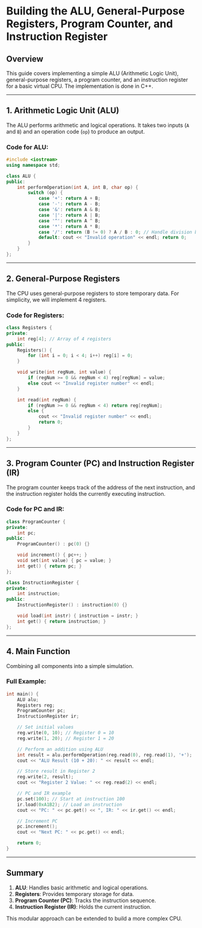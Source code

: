 
# Building the ALU, General-Purpose Registers, Program Counter, and Instruction Register

## Overview
This guide covers implementing a simple ALU (Arithmetic Logic Unit), general-purpose registers, a program counter, and an instruction register for a basic virtual CPU. The implementation is done in C++.

---

## 1. Arithmetic Logic Unit (ALU)
The ALU performs arithmetic and logical operations. It takes two inputs (`A` and `B`) and an operation code (`op`) to produce an output.

### Code for ALU:
```cpp
#include <iostream>
using namespace std;

class ALU {
public:
    int performOperation(int A, int B, char op) {
        switch (op) {
            case '+': return A + B;
            case '-': return A - B;
            case '&': return A & B;
            case '|': return A | B;
            case '^': return A ^ B;
            case '*': return A * B;
            case '/': return (B != 0) ? A / B : 0; // Handle division by zero
            default: cout << "Invalid operation" << endl; return 0;
        }
    }
};
```

---

## 2. General-Purpose Registers
The CPU uses general-purpose registers to store temporary data. For simplicity, we will implement 4 registers.

### Code for Registers:
```cpp
class Registers {
private:
    int reg[4]; // Array of 4 registers
public:
    Registers() {
        for (int i = 0; i < 4; i++) reg[i] = 0;
    }

    void write(int regNum, int value) {
        if (regNum >= 0 && regNum < 4) reg[regNum] = value;
        else cout << "Invalid register number" << endl;
    }

    int read(int regNum) {
        if (regNum >= 0 && regNum < 4) return reg[regNum];
        else {
            cout << "Invalid register number" << endl;
            return 0;
        }
    }
};
```

---

## 3. Program Counter (PC) and Instruction Register (IR)
The program counter keeps track of the address of the next instruction, and the instruction register holds the currently executing instruction.

### Code for PC and IR:
```cpp
class ProgramCounter {
private:
    int pc;
public:
    ProgramCounter() : pc(0) {}

    void increment() { pc++; }
    void set(int value) { pc = value; }
    int get() { return pc; }
};

class InstructionRegister {
private:
    int instruction;
public:
    InstructionRegister() : instruction(0) {}

    void load(int instr) { instruction = instr; }
    int get() { return instruction; }
};
```

---

## 4. Main Function
Combining all components into a simple simulation.

### Full Example:
```cpp
int main() {
    ALU alu;
    Registers reg;
    ProgramCounter pc;
    InstructionRegister ir;

    // Set initial values
    reg.write(0, 10); // Register 0 = 10
    reg.write(1, 20); // Register 1 = 20

    // Perform an addition using ALU
    int result = alu.performOperation(reg.read(0), reg.read(1), '+');
    cout << "ALU Result (10 + 20): " << result << endl;

    // Store result in Register 2
    reg.write(2, result);
    cout << "Register 2 Value: " << reg.read(2) << endl;

    // PC and IR example
    pc.set(100); // Start at instruction 100
    ir.load(0xA1B2); // Load an instruction
    cout << "PC: " << pc.get() << ", IR: " << ir.get() << endl;

    // Increment PC
    pc.increment();
    cout << "Next PC: " << pc.get() << endl;

    return 0;
}
```

---

## Summary
1. **ALU**: Handles basic arithmetic and logical operations.
2. **Registers**: Provides temporary storage for data.
3. **Program Counter (PC)**: Tracks the instruction sequence.
4. **Instruction Register (IR)**: Holds the current instruction.

This modular approach can be extended to build a more complex CPU.
